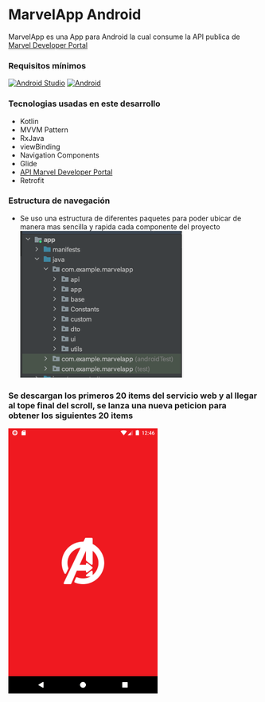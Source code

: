 # MarvelApp Android

MarvelApp es una App para Android la cual consume la API publica de [Marvel Developer Portal](https://developer.marvel.com/)
### Requisitos mínimos
[![Android Studio](https://img.shields.io/badge/Android_Studio-4.2-blue.svg?longCache=true&style=popout-square)](https://developer.android.com/studio)
[![Android](https://img.shields.io/badge/Android%20Version-8.0-orange)](https://www.android.com)

### Tecnologias usadas en este desarrollo
* Kotlin
* MVVM Pattern
* RxJava
* viewBinding
* Navigation Components
* Glide
* [API Marvel Developer Portal](https://developer.marvel.com/)
* Retrofit

### Estructura de navegación
* Se uso una estructura de diferentes paquetes para poder ubicar de manera mas sencilla y rapida cada componente del proyecto
![alt text](https://github.com/GaboRohez/MarvelApp/blob/master/app/src/main/res/drawable/packages.png?raw=true)



### Se descargan los primeros 20 items del servicio web y al llegar al tope final del scroll, se lanza una nueva peticion para obtener los siguientes 20 items

<img src="https://github.com/GaboRohez/MarvelApp/blob/master/app/src/main/res/drawable/secuence.gif" width="300" />

